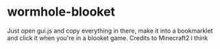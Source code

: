 # wormhole-blooket

Just open gui.js and copy everything in there, make it into a bookmarklet and click it when you're in a blooket game.
Credits to Minecraft2 i think
